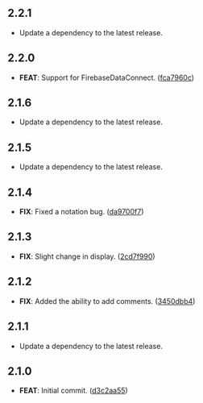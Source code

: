 ## 2.2.1

 - Update a dependency to the latest release.

## 2.2.0

 - **FEAT**: Support for FirebaseDataConnect. ([fca7960c](https://github.com/mathrunet/flutter_masamune/commit/fca7960c1b729e5468a773534d11444b890e8892))

## 2.1.6

 - Update a dependency to the latest release.

## 2.1.5

 - Update a dependency to the latest release.

## 2.1.4

 - **FIX**: Fixed a notation bug. ([da9700f7](https://github.com/mathrunet/flutter_masamune/commit/da9700f70d0d16758d85e2075cae2bc5ebd93f49))

## 2.1.3

 - **FIX**: Slight change in display. ([2cd7f990](https://github.com/mathrunet/flutter_masamune/commit/2cd7f9905b7258dc1558d285c05d846271223e37))

## 2.1.2

 - **FIX**: Added the ability to add comments. ([3450dbb4](https://github.com/mathrunet/flutter_masamune/commit/3450dbb407b8142741671024ebf9dbe8f7b38f9e))

## 2.1.1

 - Update a dependency to the latest release.

## 2.1.0

 - **FEAT**: Initial commit. ([d3c2aa55](https://github.com/mathrunet/flutter_masamune/commit/d3c2aa557524858fef5cd2df996c18c50c1e707a))

